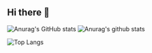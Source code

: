 ## Hi there 👋

![Anurag's GitHub stats](https://github-readme-stats.vercel.app/api?username=BaeSJ1&show_icons=true&theme=radical)
![Anurag's github stats](https://github-readme-stats.vercel.app/api?username=BaeSJ1&show_icons=true&theme=tokyonight)

![Top Langs](https://github-readme-stats.vercel.app/api/top-langs/?username=BaeSJ1&layout=compact)

<!--
**BaeSJ1/BaeSJ1** is a ✨ _special_ ✨ repository because its `README.md` (this file) appears on your GitHub profile.

Here are some ideas to get you started:

- 🔭 I’m currently working on ...
- 🌱 I’m currently learning ...
- 👯 I’m looking to collaborate on ...
- 🤔 I’m looking for help with ...
- 💬 Ask me about ...
- 📫 How to reach me: ...
- 😄 Pronouns: ...
- ⚡ Fun fact: ...
-->
